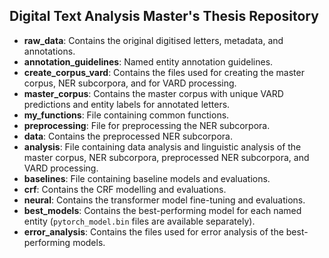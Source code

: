 ## Digital Text Analysis Master's Thesis Repository
- **raw_data**: Contains the original digitised letters, metadata, and annotations.
- **annotation_guidelines**: Named entity annotation guidelines.
- **create_corpus_vard**: Contains the files used for creating the master corpus, NER subcorpora, and for VARD processing.
- **master_corpus**: Contains the master corpus with unique VARD predictions and entity labels for annotated letters.
- **my_functions**: File containing common functions.
- **preprocessing**: File for preprocessing the NER subcorpora.
- **data**: Contains the preprocessed NER subcorpora.
- **analysis**: File containing data analysis and linguistic analysis of the master corpus, NER subcorpora, preprocessed NER subcorpora, and VARD processing.
- **baselines**: File containing baseline models and evaluations.
- **crf**: Contains the CRF modelling and evaluations.
- **neural**: Contains the transformer model fine-tuning and evaluations.
- **best_models**: Contains the best-performing model for each named entity (`pytorch_model.bin` files are available separately).
- **error_analysis**: Contains the files used for error analysis of the best-performing models.

